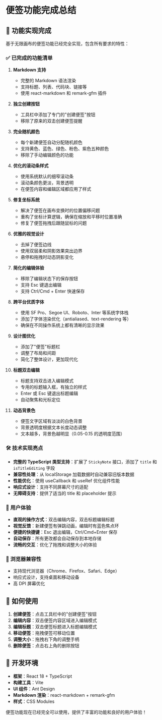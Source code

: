 # 便签功能完成总结

## 🎉 功能实现完成

基于无限画布的便签功能已经完全实现，包含所有要求的特性：

### ✅ 已完成的功能清单

1. **Markdown 支持**

   - 完整的 Markdown 语法渲染
   - 支持标题、列表、代码块、链接等
   - 使用 react-markdown 和 remark-gfm 插件

2. **独立创建按钮**

   - 工具栏中添加了专门的"创建便签"按钮
   - 移除了原来的双击创建便签提醒

3. **完全随机颜色**

   - 每个新建便签自动分配随机颜色
   - 支持黄色、蓝色、绿色、粉色、紫色五种颜色
   - 移除了手动编辑颜色的功能

4. **优化的滚动条样式**

   - 使用系统默认的细窄滚动条
   - 滚动条颜色更淡，背景透明
   - 在便签内容和编辑区域都应用了样式

5. **修复坐标系统**

   - 解决了便签在画布变换时的位置偏移问题
   - 重构了坐标计算逻辑，确保在缩放和平移时位置准确
   - 修复了便签拖拽后跟随鼠标的问题

6. **优雅的视觉设计**

   - 去掉了便签边线
   - 使用双层柔和阴影效果突出边界
   - 悬停和拖拽时动态阴影变化

7. **简化的编辑体验**

   - 移除了编辑状态下的保存按钮
   - 支持 Esc 键退出编辑
   - 支持 Ctrl/Cmd + Enter 快速保存

8. **跨平台优质字体**

   - 使用 SF Pro、Segoe UI、Roboto、Inter 等系统字体栈
   - 添加了字体渲染优化（antialiased、text-rendering 等）
   - 确保在不同操作系统上都有清晰的显示效果

9. **设计图优化**

   - 添加了"便签"标题栏
   - 调整了布局和间距
   - 简化了整体设计，更加现代化

10. **标题双击编辑**

    - 标题支持双击进入编辑模式
    - 专用的标题输入框，有独立的样式
    - Enter 或 Esc 键退出标题编辑
    - 自动聚焦和光标定位

11. **动态背景色**
    - 便签文字区域有淡淡的白色背景
    - 背景透明度根据文本长度动态调整
    - 文本越多，背景色越明显（0.05-0.15 的透明度范围）

### 🛠 技术实现亮点

- **完整的 TypeScript 类型支持**：扩展了 `StickyNote` 接口，添加了 `title` 和 `isTitleEditing` 字段
- **兼容性处理**：从 localStorage 加载数据时自动兼容旧版本数据
- **性能优化**：使用 useCallback 和 useRef 优化组件性能
- **响应式设计**：支持不同屏幕尺寸的适配
- **无障碍支持**：提供了适当的 title 和 placeholder 提示

### 🎯 用户体验

- **直观的操作方式**：双击编辑内容，双击标题编辑标题
- **视觉反馈**：新建便签有弹跳动画，编辑时有蓝色焦点环
- **便捷的快捷键**：Esc 退出编辑，Ctrl/Cmd+Enter 保存
- **自动保存**：所有更改都会自动保存到本地存储
- **流畅的交互**：优化了拖拽和调整大小的体验

### 📱 浏览器兼容性

- 支持现代浏览器（Chrome、Firefox、Safari、Edge）
- 响应式设计，支持桌面和移动设备
- 高 DPI 屏幕优化

## 🚀 如何使用

1. **创建便签**：点击工具栏中的"创建便签"按钮
2. **编辑内容**：双击便签内容区域进入编辑模式
3. **编辑标题**：双击便签标题进入标题编辑模式
4. **移动便签**：拖拽便签可移动位置
5. **调整大小**：拖拽右下角的调整手柄
6. **删除便签**：点击右上角的删除按钮

## 📝 开发环境

- **框架**：React 18 + TypeScript
- **构建工具**：Vite
- **UI 组件**：Ant Design
- **Markdown 渲染**：react-markdown + remark-gfm
- **样式**：CSS Modules

便签功能现在已经完全可以使用，提供了丰富的功能和良好的用户体验！
